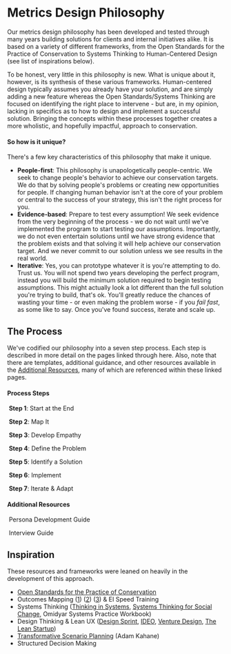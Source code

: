 # Metrics Design Philosophy

Our metrics design philosophy has been developed and tested through many years building solutions for clients and internal initiatives alike. It is based on a variety of different frameworks, from the Open Standards for the Practice of Conservation to Systems Thinking to Human-Centered Design (see list of inspirations below). 

To be honest, very little in this philosophy is new. What is unique about it, however, is its synthesis of these various frameworks. Human-centered design typically assumes you already have your solution, and are simply adding a new feature whereas the Open Standards/Systems Thinking are focused on identifying the right place to intervene - but are, in my opinion, lacking in specifics as to how to design and implement a successful solution. Bringing the concepts within these processes together creates a more wholistic, and hopefully impactful, approach to conservation.

#### So how is it unique?

There's a few key characteristics of this philosophy that make it unique.

* **People-first**: This philosophy is unapologetically people-centric. We seek to change people's behavior to achieve our conservation targets. We do that by solving people's problems or creating new opportunities for people. If changing human behavior isn't at the core of your problem or central to the success of your strategy, this isn't the right process for you.
* **Evidence-based**: Prepare to test every assumption! We seek evidence from the very beginning of the process - we do not wait until we've implemented the program to start testing our assumptions. Importantly, we do not even entertain solutions until we have strong evidence that the problem exists and that solving it will help achieve our conservation target. And we never commit to our solution unless we see results in the real world.
* **Iterative**: Yes, you can prototype whatever it is you're attempting to do. Trust us. You will not spend two years developing the perfect program, instead you will build the minimum solution required to begin testing assumptions. This might actually look a lot different than the full solution you're trying to build, that's ok. You'll greatly reduce the chances of wasting your time - or even making the problem worse - if you *fail fast*, as some like to say. Once you've found success, iterate and scale up.

## The Process

We've codified our philosophy into a seven step process. Each step is described in more detail on the pages linked through here. Also, note that there are templates, additional guidance, and other resources available in the [Additional Resources](), many of which are referenced within these linked pages.

#### Process Steps

​    **Step 1**: Start at the End

​    **Step 2**: Map It

​    **Step 3**: Develop Empathy

​	**Step 4**: Define the Problem

​	**Step 5**: Identify a Solution

​	**Step 6**: Implement

​	**Step 7**: Iterate & Adapt

#### Additional Resources

​	Persona Development Guide

​	Interview Guide

## Inspiration

These resources and frameworks were leaned on heavily in the development of this approach.

* [Open Standards for the Practice of Conservation](http://cmp-openstandards.org/)
* Outcomes Mapping ([1](http://www.researchtoaction.org/2012/01/outcome-mapping-a-basic-introduction/)) ([2](https://www.betterevaluation.org/en/plan/approach/outcome_mapping)) ([3](https://www.outcomemapping.ca/)) & EI Speed Training
* Systems Thinking ([Thinking in Systems](https://www.amazon.com/Thinking-Systems-Donella-H-Meadows/dp/1603580557/ref=sr_1_cc_1?s=aps&ie=UTF8&qid=1539375324&sr=1-1-catcorr&keywords=thinking+in+systems+book), [Systems Thinking for Social Change](https://www.amazon.com/Systems-Thinking-Social-Change-Consequences/dp/160358580X/ref=sr_1_1?ie=UTF8&qid=1539375342&sr=8-1&keywords=systems+thinking+for+social+change+book), Omidyar Systems Practice Workbook)
* Design Thinking & Lean UX ([Design Sprint](http://www.gv.com/sprint/), [IDEO](https://www.ideo.com/), [Venture Design](https://www.alexandercowan.com/venture-design/), [The Lean Startup](https://www.amazon.com/dp/0307887898/ref=cm_sw_em_r_mt_dp_U_ZqHWDbS9EHVJG  ))
* [Transformative Scenario Planning](https://www.amazon.com/Transformative-Scenario-Planning-Working-Together/dp/1609944909/ref=sr_1_1?ie=UTF8&qid=1539375502&sr=8-1&keywords=transformative+scenario+planning) (Adam Kahane)
* Structured Decision Making

